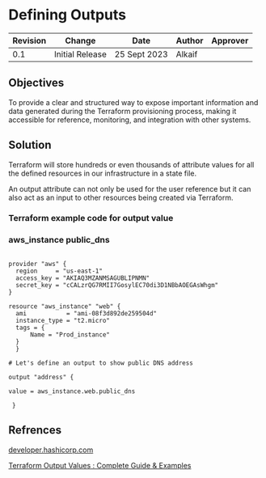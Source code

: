 # Defining Outputs

| Revision | Change          | Date         | Author   | Approver  |
| ---      | ---             | ---          | ---      | ---       |
| 0.1      | Initial Release | 25 Sept 2023 | Alkaif   |           |

## Objectives 

To provide a clear and structured way to expose important information and data generated during the Terraform provisioning process, making it accessible for reference, monitoring, and integration with other systems.

## Solution

Terraform will store hundreds or even thousands of attribute values for all the defined resources in our infrastructure in a state file.

An output attribute can not only be used for the user reference but it can also act as an input to other resources being created via Terraform.

### Terraform example code for output value 
### aws_instance public_dns

```

provider "aws" {
  region     = "us-east-1"
  access_key = "AKIAQ3MZANMSAGUBLIPNMN"
  secret_key = "cCALzrQG7RMII7GosylEC70di3D1NBbAOEGAsWhgm"
}

resource "aws_instance" "web" {
  ami           = "ami-08f3d892de259504d"
  instance_type = "t2.micro"
  tags = {
      Name = "Prod_instance"
  }
  }

# Let's define an output to show public DNS address 

output "address" { 

value = aws_instance.web.public_dns

 }

```
## Refrences 

[developer.hashicorp.com](https://developer.hashicorp.com/terraform/tutorials/configuration-language/outputs)

[Terraform Output Values : Complete Guide & Examples](https://devpress.csdn.net/cicd/62ec861089d9027116a1127e.html)

